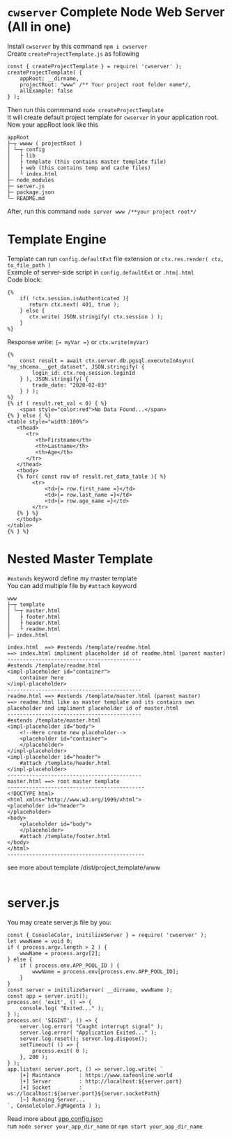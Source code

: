# ```cwserver``` Complete Node Web Server (All in one)<br/>
Install ```cwserver``` by this command ```npm i cwserver```<br/>
Create ```createProjectTemplate.js``` as following
```
const { createProjectTemplate } = require( 'cwserver' );
createProjectTemplate( {
    appRoot: __dirname,
    projectRoot: "www" /** Your project root folder name*/,
    allExample: false
} );
```
Then run this commmand ```node createProjectTemplate```<br/>
It will create default project template for ```cwserver``` in your application root.<br/>
Now your appRoot look like this
```
appRoot 
├─┬ wwww ( projectRoot )
│ └─┬ config
│   ├ lib
│   ├ template (this contains master template file)
│   ├ web (this contains temp and cache files)
│   └ index.html
├─ node_modules
├─ server.js
├─ package.json
└─ README.md
```
After, run this command ```node server www /**your project root*/```<br/>
# Template Engine<br/>
Template can run ```config.defaultExt``` file extension or ```ctx.res.render( ctx, to_file_path )``` <br/>
Example of server-side script in ```config.defaultExt``` or ```.htm|.html```<br/>
Code block:
```
{%
    if( !ctx.session.isAuthenticated ){
       return ctx.next( 401, true );
    } else {
       ctx.write( JSON.stringify( ctx.session ) );
    }
%}
```
Response write: ```{= myVar =}``` or ```ctx.write(myVar)```<br/>
```
{%
    const result = await ctx.server.db.pgsql.executeIoAsync( "my_shcema.__get_dataset", JSON.stringify( {
        login_id: ctx.req.session.loginId
    } ), JSON.stringify( {
        trade_date: "2020-02-03"
    } ) );
%}
{% if ( result.ret_val < 0) { %}
    <span style="color:red">No Data Found...</span>
{% } else { %}
<table style="width:100%">
   <thead>
      <tr>
         <th>Firstname</th>
         <th>Lastname</th>
         <th>Age</th>
      </tr>
   </thead>
   <tbody>
   {% for( const row of result.ret_data_table ){ %}
        <tr>
            <td>{= row.first_name =}</td>
            <td>{= row.last_name =}</td>
            <td>{= row.age_name =}</td>
        </tr>
   {% } %}
   </tbody>
</table>
{% } %}
```
# Nested Master Template<br/>
```#extends``` keyword define my master template<br/>
You can add multiple file by ```#attach``` keyword
```
www
├─┬ template
│ └─┬ master.html 
│   ├ footer.html
│   ├ header.html
│   └ readme.html
├─ index.html

index.html  ==> #extends /template/readme.html
==> index.html impliment placeholder id of readme.html (parent master)
-------------------------------------------
#extends /template/readme.html
<impl-placeholder id="container">
    container here
</impl-placeholder>
-------------------------------------------
readme.html ==> #extends /template/master.html (parent master)
==> readme.html like as master template and its contains own placeholder and impliment placeholder id of master.html
-------------------------------------------
#extends /template/master.html
<impl-placeholder id="body">
    <!--Here create new placeholder-->
    <placeholder id="container">
    </placeholder>
</impl-placeholder>
<impl-placeholder id="header">
    #attach /template/header.html
</impl-placeholder>
-------------------------------------------
master.html ==> root master template
--------------------------------------------
<!DOCTYPE html>
<html xmlns="http://www.w3.org/1999/xhtml">
<placeholder id="header">
</placeholder>
<body>
    <placeholder id="body">
    </placeholder>
    #attach /template/footer.html
</body>
</html>
--------------------------------------------
```
see more about template /dist/project_template/www <br/><br/>
# server.js
You may create server.js file by you:
```
const { ConsoleColor, initilizeServer } = require( 'cwserver' );
let wwwName = void 0;
if ( process.argv.length > 2 ) {
    wwwName = process.argv[2];
} else {
    if ( process.env.APP_POOL_ID ) {
        wwwName = process.env[process.env.APP_POOL_ID];
    }
}
const server = initilizeServer( __dirname, wwwName );
const app = server.init();
process.on( 'exit', () => {
    console.log( "Exited..." );
} );
process.on( 'SIGINT', () => {
    server.log.error( "Caught interrupt signal" );
    server.log.error( "Application Exited..." );
    server.log.reset(); server.log.dispose();
    setTimeout( () => {
        process.exit( 0 );
    }, 200 );
} );
app.listen( server.port, () => server.log.write( `
    [+] Maintance      : https://www.safeonline.world
    [+] Server         : http://localhost:${server.port}
    [+] Socket         : ws://localhost:${server.port}${server.socketPath}
    [~] Running Server...
`, ConsoleColor.FgMagenta ) );
```
Read more about [app.config.json](https://github.com/safeonlineworld/cwserver/blob/master/schema.json)<br/> 
run ```node server your_app_dir_name``` or ```npm start your_app_dir_name```

